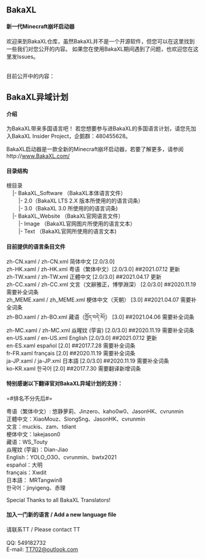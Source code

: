 <h2>BakaXL</h2>
<h4>新一代Minecraft崩坏启动器</h4>
欢迎来到BakaXL仓库，虽然BakaXL并不是一个开源软件，但您可以在这里找到一些我们对您公开的内容。
如果您在使用BakaXL期间遇到了问题，也欢迎您在这里发Issues。<br /><br />

目前公开中的内容：<br />

<h2>BakaXL异域计划</h2>

<h4>介绍</h4>
为BakaXL带来多国语言吧！
若您想要参与进BakaXL的多国语言计划，请您先加入BakaXL Insider Project，企鹅群：480455628。

BakaXL启动器是一款全新的Minecraft崩坏启动器，若要了解更多，请参阅http://www.BakaXL.com/


<h4>目录结构</h4>
根目录<br />
&nbsp;&nbsp;&nbsp;&nbsp;|- BakaXL_Software （BakaXL本体语言文件）<br />
&nbsp;&nbsp;&nbsp;&nbsp;&nbsp;&nbsp;&nbsp;&nbsp;|- 2.0（BakaXL LTS 2.X 版本所使用的的语言词条）<br />
&nbsp;&nbsp;&nbsp;&nbsp;&nbsp;&nbsp;&nbsp;&nbsp;|- 3.0（BakaXL 3.0 所使用的的语言词条)<br />
&nbsp;&nbsp;&nbsp;&nbsp;|- BakaXL_Website （BakaXL官网语言文件）<br />
&nbsp;&nbsp;&nbsp;&nbsp;&nbsp;&nbsp;&nbsp;&nbsp;|- Image （BakaXL官网图片所使用的语言文本）<br />
&nbsp;&nbsp;&nbsp;&nbsp;&nbsp;&nbsp;&nbsp;&nbsp;|- Text （BakaXL官网所使用的语言文本)<br />


<h4>目前提供的语言条目文件</h4> 
zh-CN.xaml / zh-CN.xml 简体中文 [2.0/3.0]<br />
zh-HK.xaml / zh-HK.xml 粤语（繁体中文）[2.0/3.0] ##2021.07.12 更新<br />
zh-TW.xaml / zh-TW.xml 正體中文 [2.0/3.0] ##2021.04.17 更新<br />
zh-CC.xaml / zh-CC.xml 文言（文辭雅正，博學淵深） [2.0/3.0] ##2020.11.19 需要补全词条<br />
zh_MEME.xaml / zh_MEME.xml 梗体中文（天朝） [3.0] ##2021.04.07 需要补全词条<br />
zh-BO.xaml / zh-BO.xml 藏语（ཁྱོད་བདེ་མོ།） [3.0] ##2021.04.06 需要补全词条<br />
zh-MC.xaml / zh-MC.xml 焱暒妏 (荢宙) [2.0/3.0] ##2020.11.19 需要补全词条<br />
en-US.xaml / en-US.xml English [2.0/3.0] ##2021.07.12 更新<br />
en-ES.xaml español [2.0] ##2017.7.28 需要补全词条<br />
fr-FR.xaml français [2.0] ##2020.11.19 需要补全词条<br />
ja-JP.xaml / ja-JP.xml 日本語 [2.0/3.0] ##2020.11.19 需要补全词条<br />
ko-KR.xaml 한국어 [2.0] ##2017.7.30 需要翻译新增词条<br />


<h4>特别感谢以下翻译官对BakaXL异域计划的支持：</h4>

=#排名不分先后#=

粤语（繁体中文）: 悠静萝莉、Jinzero、kaho0w0、JasonHK、cvrunmin<br />
正體中文：XiaoMouz、SiongSng、JasonHK、cvrunmin<br />
文言：muckis、zam、tdiant<br />
梗体中文：lakejason0<br />
藏语：WS_Touty<br />
焱暒妏 (荢宙)：Dian-Jiao<br />
English：YOLO_O3O、cvrunmin、bwtx2021<br />
español：大明<br />
français：Xwdit<br />
日本語： MRTangwin8<br />
한국어：jinyigeng、赤理

Special Thanks to all BakaXL Translators!

<h4>加入一门新的语言 / Add a new language file</h4>

请联系TT / Please contact TT<br /><br />
QQ: 549182732<br />
E-mail: TT702@outlook.com<br />
